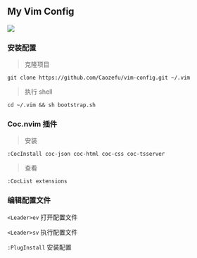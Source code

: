 ## My Vim Config

![](https://raw.githubusercontent.com/PLDaily/pldaily-vim/master/screenshot.jpg)

### 安装配置

> 克隆项目

```shell
git clone https://github.com/Caozefu/vim-config.git ~/.vim
```

> 执行 shell

```shell
cd ~/.vim && sh bootstrap.sh
```

### Coc.nvim 插件

> 安装

```vim
:CocInstall coc-json coc-html coc-css coc-tsserver
```

> 查看

```vim
:CocList extensions
```

### 编辑配置文件

`<Leader>ev`  打开配置文件

`<Leader>sv`  执行配置文件

`:PlugInstall` 安装配置
